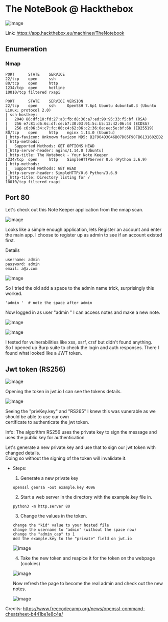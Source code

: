 # The NoteBook @ Hackthebox

![image](https://user-images.githubusercontent.com/5285547/127499612-feb4ebdf-63f1-4899-b91f-14c7d161d146.png)

Link: https://app.hackthebox.eu/machines/TheNotebook

## Enumeration

### Nmap

```
PORT      STATE    SERVICE
22/tcp    open     ssh
80/tcp    open     http
1234/tcp  open     hotline
10010/tcp filtered rxapi

PORT      STATE    SERVICE VERSION
22/tcp    open     ssh     OpenSSH 7.6p1 Ubuntu 4ubuntu0.3 (Ubuntu Linux; protocol 2.0)
| ssh-hostkey: 
|   2048 86:df:10:fd:27:a3:fb:d8:36:a7:ed:90:95:33:f5:bf (RSA)
|   256 e7:81:d6:6c:df:ce:b7:30:03:91:5c:b5:13:42:06:44 (ECDSA)
|_  256 c6:06:34:c7:fc:00:c4:62:06:c2:36:0e:ee:5e:bf:6b (ED25519)
80/tcp    open     http    nginx 1.14.0 (Ubuntu)
|_http-favicon: Unknown favicon MD5: B2F904D3046B07D05F90FB6131602ED2
| http-methods: 
|_  Supported Methods: GET OPTIONS HEAD
|_http-server-header: nginx/1.14.0 (Ubuntu)
|_http-title: The Notebook - Your Note Keeper
1234/tcp  open     http    SimpleHTTPServer 0.6 (Python 3.6.9)
| http-methods: 
|_  Supported Methods: GET HEAD
|_http-server-header: SimpleHTTP/0.6 Python/3.6.9
|_http-title: Directory listing for /
10010/tcp filtered rxapi
```

## Port 80

Let's check out this Note Keeper application from the nmap scan. 

![image](https://user-images.githubusercontent.com/5285547/127500008-0f75dbcf-22ac-429d-8fa7-1a0f7a1a892e.png)

Looks like a simple enough application, lets Register an account and enter the main app. 
I choose to register up as admin to see if an account existed first. 

Details
```
username: admin
password: admin
email: a@a.com
```

![image](https://user-images.githubusercontent.com/5285547/127500224-1fd6eed9-16fa-468c-93df-cde6e7e5bd18.png)

So I tried the old add a space to the admin name trick, surprisingly this worked. 

```
'admin '  # note the space after admin
```

Now logged in as user "admin " I can access notes and make a new note. 

![image](https://user-images.githubusercontent.com/5285547/127500550-21482f2b-035a-49cd-916e-6fd87c9a9e7a.png)

![image](https://user-images.githubusercontent.com/5285547/127500583-09d0c62f-1eda-48ca-b6f6-febffeddd1af.png)


I tested for vulnerabilities like xss, ssrf, crsf but didn't found anything.  
So I opened up Burp suite to check the login and auth responses. 
There I found what looked like a JWT token. 

## Jwt token (RS256)

![image](https://user-images.githubusercontent.com/5285547/127500957-9512cd21-9106-467f-a140-3c4c7aa75235.png)

Opening the token in jwt.io I can see the tokens details. 

![image](https://user-images.githubusercontent.com/5285547/127501076-ccb4e140-18b4-450c-984f-b69427cfcd86.png)

Seeing the "privKey.key" and "RS265" I knew this was vunerable as we should be able to use our own  
certificate to authenticate the jwt token. 

Info: 
The algorithm RS256 uses the private key to sign the message and uses the public key for authentication

Let's generate a new private.key and use that to sign our jwt token with changed details.  
Doing so without the signing of the token will invalidate it. 

- Steps: 
  1. Generate a new private key
  ```
  openssl genrsa -out example.key 4096
  ```

  2. Start a web server in the directory with the example.key file in. 
  ```
  python3 -m http.server 80
  ```

  3. Change the values in the token. 

  ```
  change the "kid" value to your hosted file
  change the username to "admin" (without the space now)
  change the "admin_cap" to 1
  Add the example.key to the "private" field on jwt.io
  ```

  ![image](https://user-images.githubusercontent.com/5285547/127506901-2b9fc01a-9856-487a-ad51-1be068ef7152.png)

  4. Take the new token and reaplce it for the token on the webpage (cookies) 

  ![image](https://user-images.githubusercontent.com/5285547/127503185-0131b6b5-1410-4f06-8e88-2c6f488fff57.png)

  Now refresh the page to become the real admin and check out the new notes. 

  ![image](https://user-images.githubusercontent.com/5285547/127507069-16871b30-886d-429f-85c6-f6b095b25412.png)










Credits: https://www.freecodecamp.org/news/openssl-command-cheatsheet-b441be1e8c4a/



